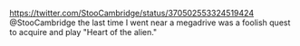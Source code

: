 https://twitter.com/StooCambridge/status/370502553324519424 @StooCambridge the last time I went near a megadrive was a foolish quest to acquire and play "Heart of the alien."